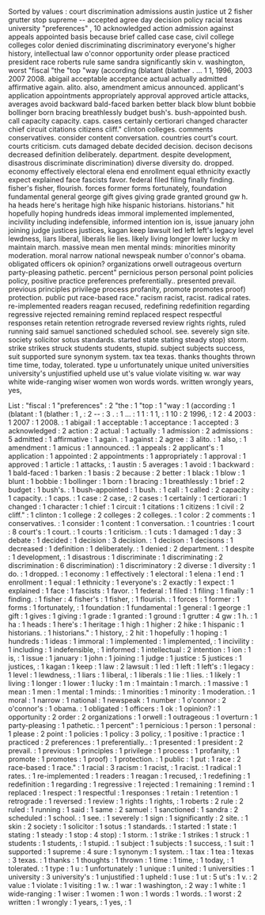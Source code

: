 Sorted by values :
court discrimination admissions austin justice ut 2 fisher grutter stop supreme -- accepted agree day decision policy racial texas university "preferences" , 10 acknowledged action admission against appeals appointed basis because brief called case case, civil college colleges color denied discriminating discriminatory everyone's higher history, intellectual law o'connor opportunity order please practiced president race roberts rule same sandra significantly skin v. washington, worst "fiscal "the "top "way (according (blatant (blather . ... 1 1, 1996, 2003 2007 2008. abigail acceptable acceptance actual actually admitted affirmative again. alito. also, amendment amicus announced. applicant's application appointments appropriately approval approved article attacks, averages avoid backward bald-faced barken better black blow blunt bobbie bollinger born bracing breathlessly budget bush's. bush-appointed bush. call capacity capacity. caps. cases certainly certiorari changed character chief circuit citations citizens cliff." clinton colleges. comments conservatives. consider content conversation. countries court's court. courts criticism. cuts damaged debate decided decision. decison decisons decreased definition deliberately. department. despite development, disastrous discriminate discrimination) diverse diversity do. dropped. economy effectively electoral elena end enrollment equal ethnicity exactly expect explained face fascists favor. federal filed filing finally finding. fisher's fisher, flourish. forces former forms fortunately, foundation fundamental general george gift gives giving grade granted ground gw h. ha heads here's heritage high hike hispanic historians. historians." hit hopefully hoping hundreds ideas immoral implemented implemented, incivility including indefensible, informed intention ion is, issue january john joining judge justices justices, kagan keep lawsuit led left left's legacy level lewdness, liars liberal, liberals lie lies. likely living longer lower lucky m maintain march. massive mean men mental minds: minorities minority moderation. moral narrow national newspeak number o'connor's obama. obligated officers ok opinion? organizations orwell outrageous overturn party-pleasing pathetic. percent" pernicious person personal point policies policy, positive practice preferences preferentially.. presented prevail. previous principles privilege process profanity, promote promotes proof) protection. public put race-based race." racism racist, racist. radical rates. re-implemented readers reagan recused, redefining redefinition regarding regressive rejected remaining remind replaced respect respectful responses retain retention retrograde reversed review rights rights, ruled running said samuel sanctioned scheduled school. see. severely sign site. society solicitor sotus standards. started state stating steady stop) storm. strike strikes struck students students, stupid. subject subjects success, suit supported sure synonym system. tax tea texas. thanks thoughts thrown time time, today, tolerated. type u unfortunately unique united universities university's unjustified upheld use ut's value violate visiting w. war way white wide-ranging wiser women won words words. written wrongly years, yes, 

List :
"fiscal : 1
"preferences" : 2
"the : 1
"top : 1
"way : 1
(according : 1
(blatant : 1
(blather : 1
, : 2
-- : 3
. : 1
... : 1
1 : 1
1, : 1
10 : 2
1996, : 1
2 : 4
2003 : 1
2007 : 1
2008. : 1
abigail : 1
acceptable : 1
acceptance : 1
accepted : 3
acknowledged : 2
action : 2
actual : 1
actually : 1
admission : 2
admissions : 5
admitted : 1
affirmative : 1
again. : 1
against : 2
agree : 3
alito. : 1
also, : 1
amendment : 1
amicus : 1
announced. : 1
appeals : 2
applicant's : 1
application : 1
appointed : 2
appointments : 1
appropriately : 1
approval : 1
approved : 1
article : 1
attacks, : 1
austin : 5
averages : 1
avoid : 1
backward : 1
bald-faced : 1
barken : 1
basis : 2
because : 2
better : 1
black : 1
blow : 1
blunt : 1
bobbie : 1
bollinger : 1
born : 1
bracing : 1
breathlessly : 1
brief : 2
budget : 1
bush's. : 1
bush-appointed : 1
bush. : 1
call : 1
called : 2
capacity : 1
capacity. : 1
caps. : 1
case : 2
case, : 2
cases : 1
certainly : 1
certiorari : 1
changed : 1
character : 1
chief : 1
circuit : 1
citations : 1
citizens : 1
civil : 2
cliff." : 1
clinton : 1
college : 2
colleges : 2
colleges. : 1
color : 2
comments : 1
conservatives. : 1
consider : 1
content : 1
conversation. : 1
countries : 1
court : 8
court's : 1
court. : 1
courts : 1
criticism. : 1
cuts : 1
damaged : 1
day : 3
debate : 1
decided : 1
decision : 3
decision. : 1
decison : 1
decisons : 1
decreased : 1
definition : 1
deliberately. : 1
denied : 2
department. : 1
despite : 1
development, : 1
disastrous : 1
discriminate : 1
discriminating : 2
discrimination : 6
discrimination) : 1
discriminatory : 2
diverse : 1
diversity : 1
do. : 1
dropped. : 1
economy : 1
effectively : 1
electoral : 1
elena : 1
end : 1
enrollment : 1
equal : 1
ethnicity : 1
everyone's : 2
exactly : 1
expect : 1
explained : 1
face : 1
fascists : 1
favor. : 1
federal : 1
filed : 1
filing : 1
finally : 1
finding. : 1
fisher : 4
fisher's : 1
fisher, : 1
flourish. : 1
forces : 1
former : 1
forms : 1
fortunately, : 1
foundation : 1
fundamental : 1
general : 1
george : 1
gift : 1
gives : 1
giving : 1
grade : 1
granted : 1
ground : 1
grutter : 4
gw : 1
h. : 1
ha : 1
heads : 1
here's : 1
heritage : 1
high : 1
higher : 2
hike : 1
hispanic : 1
historians. : 1
historians." : 1
history, : 2
hit : 1
hopefully : 1
hoping : 1
hundreds : 1
ideas : 1
immoral : 1
implemented : 1
implemented, : 1
incivility : 1
including : 1
indefensible, : 1
informed : 1
intellectual : 2
intention : 1
ion : 1
is, : 1
issue : 1
january : 1
john : 1
joining : 1
judge : 1
justice : 5
justices : 1
justices, : 1
kagan : 1
keep : 1
law : 2
lawsuit : 1
led : 1
left : 1
left's : 1
legacy : 1
level : 1
lewdness, : 1
liars : 1
liberal, : 1
liberals : 1
lie : 1
lies. : 1
likely : 1
living : 1
longer : 1
lower : 1
lucky : 1
m : 1
maintain : 1
march. : 1
massive : 1
mean : 1
men : 1
mental : 1
minds: : 1
minorities : 1
minority : 1
moderation. : 1
moral : 1
narrow : 1
national : 1
newspeak : 1
number : 1
o'connor : 2
o'connor's : 1
obama. : 1
obligated : 1
officers : 1
ok : 1
opinion? : 1
opportunity : 2
order : 2
organizations : 1
orwell : 1
outrageous : 1
overturn : 1
party-pleasing : 1
pathetic. : 1
percent" : 1
pernicious : 1
person : 1
personal : 1
please : 2
point : 1
policies : 1
policy : 3
policy, : 1
positive : 1
practice : 1
practiced : 2
preferences : 1
preferentially.. : 1
presented : 1
president : 2
prevail. : 1
previous : 1
principles : 1
privilege : 1
process : 1
profanity, : 1
promote : 1
promotes : 1
proof) : 1
protection. : 1
public : 1
put : 1
race : 2
race-based : 1
race." : 1
racial : 3
racism : 1
racist, : 1
racist. : 1
radical : 1
rates. : 1
re-implemented : 1
readers : 1
reagan : 1
recused, : 1
redefining : 1
redefinition : 1
regarding : 1
regressive : 1
rejected : 1
remaining : 1
remind : 1
replaced : 1
respect : 1
respectful : 1
responses : 1
retain : 1
retention : 1
retrograde : 1
reversed : 1
review : 1
rights : 1
rights, : 1
roberts : 2
rule : 2
ruled : 1
running : 1
said : 1
same : 2
samuel : 1
sanctioned : 1
sandra : 2
scheduled : 1
school. : 1
see. : 1
severely : 1
sign : 1
significantly : 2
site. : 1
skin : 2
society : 1
solicitor : 1
sotus : 1
standards. : 1
started : 1
state : 1
stating : 1
steady : 1
stop : 4
stop) : 1
storm. : 1
strike : 1
strikes : 1
struck : 1
students : 1
students, : 1
stupid. : 1
subject : 1
subjects : 1
success, : 1
suit : 1
supported : 1
supreme : 4
sure : 1
synonym : 1
system. : 1
tax : 1
tea : 1
texas : 3
texas. : 1
thanks : 1
thoughts : 1
thrown : 1
time : 1
time, : 1
today, : 1
tolerated. : 1
type : 1
u : 1
unfortunately : 1
unique : 1
united : 1
universities : 1
university : 3
university's : 1
unjustified : 1
upheld : 1
use : 1
ut : 5
ut's : 1
v. : 2
value : 1
violate : 1
visiting : 1
w. : 1
war : 1
washington, : 2
way : 1
white : 1
wide-ranging : 1
wiser : 1
women : 1
won : 1
words : 1
words. : 1
worst : 2
written : 1
wrongly : 1
years, : 1
yes, : 1
